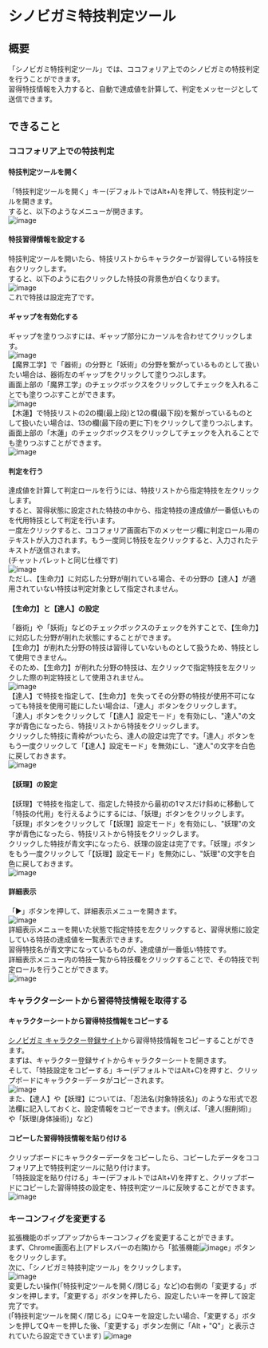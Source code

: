 # シノビガミ特技判定ツール
## 概要
「シノビガミ特技判定ツール」では、ココフォリア上でのシノビガミの特技判定を行うことができます。  
習得特技情報を入力すると、自動で達成値を計算して、判定をメッセージとして送信できます。
## できること
### ココフォリア上での特技判定
#### 特技判定ツールを開く
「特技判定ツールを開く」キー(デフォルトではAlt+A)を押して、特技判定ツールを開きます。  
すると、以下のようなメニューが開きます。  
![image](https://github.com/Lyri-Nought/SinobigamiSkillRole/assets/107534447/363e25de-7fbf-4d07-be3d-75624d986fbe)
#### 特技習得情報を設定する
特技判定ツールを開いたら、特技リストからキャラクターが習得している特技を右クリックします。  
すると、以下のように右クリックした特技の背景色が白くなります。  
![image](https://github.com/Lyri-Nought/SinobigamiSkillRole/assets/107534447/ba4df68c-7a64-4e1f-b06d-cf0fa0b7bc38)  
これで特技は設定完了です。  
#### ギャップを有効化する
ギャップを塗りつぶすには、ギャップ部分にカーソルを合わせてクリックします。  
![image](https://github.com/Lyri-Nought/SinobigamiSkillRole/assets/107534447/e5656272-ae5e-4ea0-b632-e7982440c813)  
【魔界工学】で「器術」の分野と「妖術」の分野を繋がっているものとして扱いたい場合は、器術左のギャップをクリックして塗りつぶします。  
画面上部の「魔界工学」のチェックボックスをクリックしてチェックを入れることでも塗りつぶすことができます。  
![image](https://github.com/Lyri-Nought/SinobigamiSkillRole/assets/107534447/7b2b67d8-1423-41ee-bc17-8f9754523938)  
【木蓮】で特技リストの2の欄(最上段)と12の欄(最下段)を繋がっているものとして扱いたい場合は、13の欄(最下段の更に下)をクリックして塗りつぶします。  
画面上部の「木蓮」のチェックボックスをクリックしてチェックを入れることでも塗りつぶすことができます。  
![image](https://github.com/Lyri-Nought/SinobigamiSkillRole/assets/107534447/a4b9322f-51b6-4cf7-ba92-f81282c900cf)  
#### 判定を行う
達成値を計算して判定ロールを行うには、特技リストから指定特技を左クリックします。  
すると、習得状態に設定された特技の中から、指定特技の達成値が一番低いものを代用特技として判定を行います。  
一度左クリックすると、ココフォリア画面右下のメッセージ欄に判定ロール用のテキストが入力されます。もう一度同じ特技を左クリックすると、入力されたテキストが送信されます。  
(チャットパレットと同じ仕様です)  
![image](https://github.com/Lyri-Nought/SinobigamiSkillRole/assets/107534447/20ab8009-d59b-456d-9c64-6d3db00f1681)  
ただし、【生命力】に対応した分野が削れている場合、その分野の【達人】が適用されていない特技は判定対象として指定されません。  
#### 【生命力】と【達人】の設定
「器術」や「妖術」などのチェックボックスのチェックを外すことで、【生命力】に対応した分野が削れた状態にすることができます。  
【生命力】が削れた分野の特技は習得していないものとして扱うため、特技として使用できません。  
そのため、【生命力】が削れた分野の特技は、左クリックで指定特技を左クリックした際の判定特技として使用されません。  
![image](https://github.com/Lyri-Nought/SinobigamiSkillRole/assets/107534447/8caab812-b9b3-4632-9d83-d34ad0718e76)  
【達人】で特技を指定して、【生命力】を失ってその分野の特技が使用不可になっても特技を使用可能にしたい場合は、「達人」ボタンをクリックします。  
「達人」ボタンをクリックして「【達人】設定モード」を有効にし、"達人"の文字が青色になったら、特技リストから特技をクリックします。  
クリックした特技に青枠がついたら、達人の設定は完了です。「達人」ボタンをもう一度クリックして「【達人】設定モード」を無効にし、"達人"の文字を白色に戻しておきます。  
![image](https://github.com/Lyri-Nought/SinobigamiSkillRole/assets/107534447/28fe927e-fa7a-41aa-b967-512a32ab1897)
#### 【妖理】の設定
【妖理】で特技を指定して、指定した特技から最初の1マスだけ斜めに移動して「特技の代用」を行えるようにするには、「妖理」ボタンをクリックします。  
「妖理」ボタンをクリックして「【妖理】設定モード」を有効にし、"妖理"の文字が青色になったら、特技リストから特技をクリックします。  
クリックした特技が青文字になったら、妖理の設定は完了です。「妖理」ボタンをもう一度クリックして「【妖理】設定モード」を無効にし、"妖理"の文字を白色に戻しておきます。  
![image](https://github.com/Lyri-Nought/SinobigamiSkillRole/assets/107534447/94fd6479-4fbd-4a36-84d6-f4bb971ee2c1)
#### 詳細表示
「▶」ボタンを押して、詳細表示メニューを開きます。  
![image](https://github.com/Lyri-Nought/SinobigamiSkillRole/assets/107534447/361c949a-e029-40c2-9ee7-8cfea91239e9)  
詳細表示メニューを開いた状態で指定特技を左クリックすると、習得状態に設定している特技の達成値を一覧表示できます。  
習得特技名が青文字になっているものが、達成値が一番低い特技です。  
詳細表示メニュー内の特技一覧から特技欄をクリックすることで、その特技で判定ロールを行うことができます。  
![image](https://github.com/Lyri-Nought/SinobigamiSkillRole/assets/107534447/a0d01efe-7e0b-4bf2-9647-e362a886aa22)
### キャラクターシートから習得特技情報を取得する
#### キャラクターシートから習得特技情報をコピーする
[シノビガミ キャラクター登録サイト](http://character-sheets.appspot.com/shinobigami/)から習得特技情報をコピーすることができます。  
まずは、キャラクター登録サイトからキャラクターシートを開きます。  
そして、「特技設定をコピーする」キー(デフォルトではAlt+C)を押すと、クリップボードにキャラクターデータがコピーされます。  
![image](https://github.com/Lyri-Nought/SinobigamiSkillRole/assets/107534447/94cbf258-e9cc-4868-b49e-a3b52e8ce778)  
また、【達人】や【妖理】については、「忍法名(対象特技名)」のような形式で忍法欄に記入しておくと、設定情報をコピーできます。(例えば、「達人(掘削術)」や「妖理(身体操術)」など)  
#### コピーした習得特技情報を貼り付ける
クリップボードにキャラクターデータをコピーしたら、コピーしたデータをココフォリア上で特技判定ツールに貼り付けます。  
「特技設定を貼り付ける」キー(デフォルトではAlt+V)を押すと、クリップボードにコピーした習得特技の設定を、特技判定ツールに反映することができます。  
![image](https://github.com/Lyri-Nought/SinobigamiSkillRole/assets/107534447/a5a0447f-cbaf-406b-a05d-79d3b154b68d)
### キーコンフィグを変更する
拡張機能のポップアップからキーコンフィグを変更することができます。  
まず、Chrome画面右上(アドレスバーの右隣)から「拡張機能![image](https://github.com/Lyri-Nought/SinobigamiSkillRole/assets/107534447/6fa72800-168a-4dde-8651-445bd8b900bd)」ボタンをクリックします。  
次に、「シノビガミ特技判定ツール」をクリックします。  
![image](https://github.com/Lyri-Nought/SinobigamiSkillRole/assets/107534447/5521e7e5-52b5-4b5d-9b51-f1c0cb0a6a87)  
変更したい操作(「特技判定ツールを開く/閉じる」など)の右側の「変更する」ボタンを押します。「変更する」ボタンを押したら、設定したいキーを押して設定完了です。  
(「特技判定ツールを開く/閉じる」にQキーを設定したい場合、「変更する」ボタンを押してQキーを押した後、「変更する」ボタン左側に「Alt + "Q"」と表示されていたら設定できています)
![image](https://github.com/Lyri-Nought/SinobigamiSkillRole/assets/107534447/d7595e64-3915-43e5-b01c-e52dc6e4a036)
